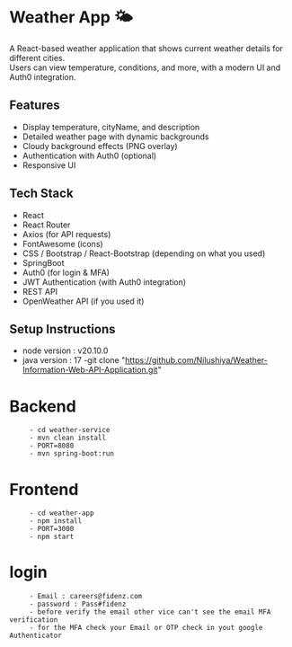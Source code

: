 # Weather App 🌤️
A React-based weather application that shows current weather details for different cities.  
Users can view temperature, conditions, and more, with a modern UI and Auth0 integration.

## Features
- Display temperature, cityName, and description
- Detailed weather page with dynamic backgrounds
- Cloudy background effects (PNG overlay)
- Authentication with Auth0 (optional)
- Responsive UI

## Tech Stack
- React
- React Router
- Axios (for API requests)
- FontAwesome (icons)
- CSS /  Bootstrap  / React-Bootstrap (depending on what you used)
- SpringBoot 
- Auth0 (for login & MFA)
- JWT Authentication (with Auth0 integration)
- REST API
- OpenWeather API (if you used it)

## Setup Instructions
- node version : v20.10.0
- java version : 17
-git clone "https://github.com/Nilushiya/Weather-Information-Web-API-Application.git"

# Backend
         - cd weather-service
         - mvn clean install
         - PORT=8080
         - mvn spring-boot:run

# Frontend 
         - cd weather-app
         - npm install
         - PORT=3000
         - npm start

# login
         - Email : careers@fidenz.com
         - password : Pass#fidenz
         - before verify the email other vice can't see the email MFA verification
         - for the MFA check your Email or OTP check in yout google Authenticator 
